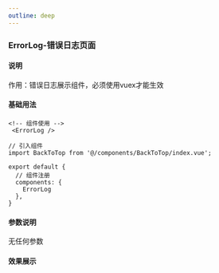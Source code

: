 ```yaml
---
outline: deep
---
```


### ErrorLog-错误日志页面

#### 说明
  作用：错误日志展示组件，必须使用vuex才能生效
#### 基础用法

```html{2}
<!-- 组件使用 -->
 <ErrorLog />
```

```js{2,7}
// 引入组件
import BackToTop from '@/components/BackToTop/index.vue';

export default {
  // 组件注册
  components: {
    ErrorLog
  },
}
```

#### 参数说明
  无任何参数

#### 效果展示








